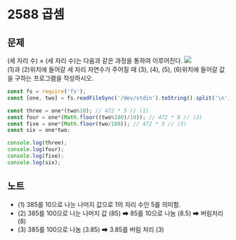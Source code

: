 # 2588 곱셈

## 문제
(세 자리 수) × (세 자리 수)는 다음과 같은 과정을 통하여 이루어진다.
<img src='https://www.acmicpc.net/upload/images/f5NhGHVLM4Ix74DtJrwfC97KepPl27s%20(1).png'> </br>
(1)과 (2)위치에 들어갈 세 자리 자연수가 주어질 때 (3), (4), (5), (6)위치에 들어갈 값을 구하는 프로그램을 작성하시오.

```js
const fs = require('fs');
const [one, two] = fs.readFileSync('/dev/stdin').toString().split('\n').map(Number); // 472, 385

const three = one*(two%10); // 472 * 5 // (1)
const four = one*(Math.floor((two%100)/10)); // 472 * 8 // (2)
const five = one*(Math.floor(two/100)); // 472 * 3 // (3)
const six = one*two;

console.log(three);
console.log(four);
console.log(five);
console.log(six);
```

## 노트
- (1) 385를 10으로 나눈 나머지 값으로 1의 자리 수인 5를 의미함.
- (2) 385를 100으로 나눈 나머지 값 (85) ➡ 85를 10으로 나눔 (8.5) ➡ 버림처리 (8)
- (3) 385를 100으로 나눔 (3.85) ➡ 3.85를 버림 처리 (3)